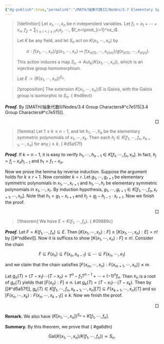 ```yaml
---
{"dg-publish":true,"permalink":"/MATH/抽象代数II/Nodes/3.7 Elementary Symmetric Polynomial/","dgPassFrontmatter":true}
---
```



> [!definition]
> Let $x_1,\cdots,x_n$ be $n$ independent variables. Let $f_1=x_1+\cdots+x_n$, $f_2=\sum_{1\leqslant i<j\leqslant n}x_ix_j$, $\cdots$, $f_n=\prod_{i=1}^nx_i$. 
> 
> Let $K$ be any field, and let $S_n$ act on $K(x_1,\cdots,x_n)$ by
>  
>  $$\sigma:f(x_1,\cdots,x_n)/g(x_1,\cdots,x_n)\mapsto f(x_{\sigma(1)},\cdots,x_{\sigma(n)})/g(x_{\sigma(1)},\cdots,x_{\sigma(n)}).$$
> 
> This action induces a map $S_n\to\mathrm{Aut}_K(K(x_1,\cdots,x_n))$, which is an injective group homomorphism. 
> 
> Let $E:=(K(x_1,\cdots,x_n))^{S_n}$. 


> [!proposition]
> The extension $K(x_1,\cdots,x_n)/E$ is Galois, with the Galois group is isomorphic to $S_n$. 
{ #nd8evl}


**_Proof._**
By [[MATH/抽象代数II/Nodes/3.4 Group Characters#^c7e515\|3.4 Group Characters#^c7e515]].
<p align="right">□</p>


> [!lemma]
> Let $1\leqslant k\leqslant n-1$, and let $h_1,\cdots,h_k$ be the elementary symmetric polynomials of $x_1,\cdots,x_k$. Then each $h_j\in K[f_1,\cdots,f_n,x_{k+1},\cdots,x_{n}]$ for any $j\leqslant k$.
{ #d5a57f}


**_Proof._**
If $k=n-1$, it is easy to verify $h_1,\cdots,h_{n-1}\in K[f_1,\cdots,f_n,x_{n}]$. In fact, $h_j=f_j-x_nh_{j-1}$ and $h_1=f_1-x_n$. 

Now we prove the lemma by reverse induction. Suppose the argument holds for $k\geqslant r+1$. Now consider $k=r$. Let $g_1,\cdots,g_{r+1}$ be elementary symmetric polynomials in $x_1,\cdots,x_{r+1}$ and $h_1,\cdots,h_r$ be elementary symmetric polynomials in $x_1,\cdots,x_{r}$. By induction hypothesis, $g_1,\cdots,g_{r+1}\in K[f_1,\cdots,f_n,x_{r+1},\cdots,x_{n}]$. Note that $h_1=g_1-x_{r+1}$ and $h_j=g_j-h_{j-1}\cdot x_{r+1}$. Now we finish the proof.
<p align="right">□</p>


> [!theorem]
> We have $E=K(f_1,\cdots,f_n)$.
{ #09889c}


**_Proof._**
Let $F=K(f_1,\cdots,f_n)\subseteq E$. Then $[K(x_1,\cdots,x_n):F]\geqslant[K(x_1,\cdots,x_n):E]=n!$ by [[#^nd8evl]]. Now it is suffices to show $[K(x_1,\cdots,x_n):F]\leqslant n!$. Consider the chain

$$F\subseteq F(x_n)\subseteq F(x_n,x_{n-1})\subseteq \cdots \subseteq F(x_n,\cdots,x_1)$$

and we claim that the chain satisfies $[F(x_m,\cdots,x_n):F(x_{m+1},\cdots,x_n)]\leqslant m$. 

Let $g_n(T)=(T-x_1)\cdots(T-x_n)=T^n-f_1T^{n-1}+\cdots+(-1)^n f_n$. Then $x_n$ is a root of $g_n(T)$ yields that $[F(x_n):F]\leqslant n$. Let $g_k(T)=(T-x_1)\cdots(T-x_k)$. Then by [[#^d5a57f]], $g_k(T)\in K[f_1,\cdots,f_n,x_{k+1},\cdots,x_n][T]\subseteq F(x_{k+1},\cdots,x_n)[T]$ and so $[F(x_n,\cdots,x_k):F(x_n,\cdots,x_{k+1})]\leqslant k$. Now we finish the proof.
<p align="right">□</p>


**Remark.** We also have $(K[x_1,\cdots,x_n])^{S_n}=K[f_1,\cdots,f_n]$. 


**Summary.** By this theorem, we prove that 
{ #ga6dtn}


$$\mathrm{Gal} (K(x_1,\cdots,x_n)/K(f_1,\cdots,f_n))\simeq S_n.$$

